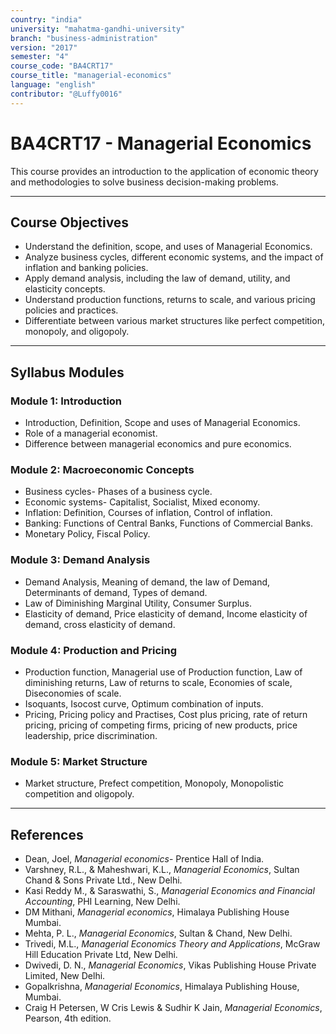 ```yaml
---
country: "india"
university: "mahatma-gandhi-university"
branch: "business-administration"
version: "2017"
semester: "4"
course_code: "BA4CRT17"
course_title: "managerial-economics"
language: "english"
contributor: "@Luffy0016"
---
```

# BA4CRT17 - Managerial Economics

This course provides an introduction to the application of economic theory and methodologies to solve business decision-making problems.

---
## Course Objectives

* Understand the definition, scope, and uses of Managerial Economics.
* Analyze business cycles, different economic systems, and the impact of inflation and banking policies.
* Apply demand analysis, including the law of demand, utility, and elasticity concepts.
* Understand production functions, returns to scale, and various pricing policies and practices.
* Differentiate between various market structures like perfect competition, monopoly, and oligopoly.

---
## Syllabus Modules

### Module 1: Introduction
* Introduction, Definition, Scope and uses of Managerial Economics.
* Role of a managerial economist.
* Difference between managerial economics and pure economics.

### Module 2: Macroeconomic Concepts
* Business cycles- Phases of a business cycle.
* Economic systems- Capitalist, Socialist, Mixed economy.
* Inflation: Definition, Courses of inflation, Control of inflation.
* Banking: Functions of Central Banks, Functions of Commercial Banks.
* Monetary Policy, Fiscal Policy.

### Module 3: Demand Analysis
* Demand Analysis, Meaning of demand, the law of Demand, Determinants of demand, Types of demand.
* Law of Diminishing Marginal Utility, Consumer Surplus.
* Elasticity of demand, Price elasticity of demand, Income elasticity of demand, cross elasticity of demand.

### Module 4: Production and Pricing
* Production function, Managerial use of Production function, Law of diminishing returns, Law of returns to scale, Economies of scale, Diseconomies of scale.
* Isoquants, Isocost curve, Optimum combination of inputs.
* Pricing, Pricing policy and Practises, Cost plus pricing, rate of return pricing, pricing of competing firms, pricing of new products, price leadership, price discrimination.

### Module 5: Market Structure
* Market structure, Prefect competition, Monopoly, Monopolistic competition and oligopoly.

---
## References
* Dean, Joel, *Managerial economics*- Prentice Hall of India.
* Varshney, R.L., & Maheshwari, K.L., *Managerial Economics*, Sultan Chand & Sons Private Ltd., New Delhi.
* Kasi Reddy M., & Saraswathi, S., *Managerial Economics and Financial Accounting*, PHI Learning, New Delhi.
* DM Mithani, *Managerial economics*, Himalaya Publishing House Mumbai.
* Mehta, P. L., *Managerial Economics*, Sultan & Chand, New Delhi.
* Trivedi, M.L., *Managerial Economics Theory and Applications*, McGraw Hill Education Private Ltd, New Delhi.
* Dwivedi, D. N., *Managerial Economics*, Vikas Publishing House Private Limited, New Delhi.
* Gopalkrishna, *Managerial Economics*, Himalaya Publishing House, Mumbai.
* Craig H Petersen, W Cris Lewis & Sudhir K Jain, *Managerial Economics*, Pearson, 4th edition.